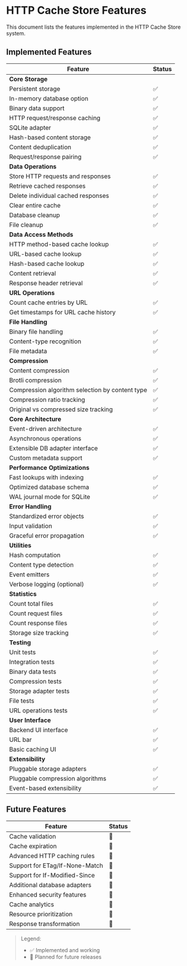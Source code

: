 # HTTP Cache Store Features

This document lists the features implemented in the HTTP Cache Store system.

## Implemented Features

| Feature | Status |
|---------|--------|
| **Core Storage** | |
| Persistent storage | ✅ |
| In-memory database option | ✅ |
| Binary data support | ✅ |
| HTTP request/response caching | ✅ |
| SQLite adapter | ✅ |
| Hash-based content storage | ✅ |
| Content deduplication | ✅ |
| Request/response pairing | ✅ |
| **Data Operations** | |
| Store HTTP requests and responses | ✅ |
| Retrieve cached responses | ✅ |
| Delete individual cached responses | ✅ |
| Clear entire cache | ✅ |
| Database cleanup | ✅ |
| File cleanup | ✅ |
| **Data Access Methods** | |
| HTTP method-based cache lookup | ✅ |
| URL-based cache lookup | ✅ |
| Hash-based cache lookup | ✅ |
| Content retrieval | ✅ |
| Response header retrieval | ✅ |
| **URL Operations** | |
| Count cache entries by URL | ✅ |
| Get timestamps for URL cache history | ✅ |
| **File Handling** | |
| Binary file handling | ✅ |
| Content-type recognition | ✅ |
| File metadata | ✅ |
| **Compression** | |
| Content compression | ✅ |
| Brotli compression | ✅ |
| Compression algorithm selection by content type | ✅ |
| Compression ratio tracking | ✅ |
| Original vs compressed size tracking | ✅ |
| **Core Architecture** | |
| Event-driven architecture | ✅ |
| Asynchronous operations | ✅ |
| Extensible DB adapter interface | ✅ |
| Custom metadata support | ✅ |
| **Performance Optimizations** | |
| Fast lookups with indexing | ✅ |
| Optimized database schema | ✅ |
| WAL journal mode for SQLite | ✅ |
| **Error Handling** | |
| Standardized error objects | ✅ |
| Input validation | ✅ |
| Graceful error propagation | ✅ |
| **Utilities** | |
| Hash computation | ✅ |
| Content type detection | ✅ |
| Event emitters | ✅ |
| Verbose logging (optional) | ✅ |
| **Statistics** | |
| Count total files | ✅ |
| Count request files | ✅ |
| Count response files | ✅ |
| Storage size tracking | ✅ |
| **Testing** | |
| Unit tests | ✅ |
| Integration tests | ✅ |
| Binary data tests | ✅ |
| Compression tests | ✅ |
| Storage adapter tests | ✅ |
| File tests | ✅ |
| URL operations tests | ✅ |
| **User Interface** | |
| Backend UI interface | ✅ |
| URL bar | ✅ |
| Basic caching UI | ✅ |
| **Extensibility** | |
| Pluggable storage adapters | ✅ |
| Pluggable compression algorithms | ✅ |
| Event-based extensibility | ✅ |

## Future Features

| Feature | Status |
|---------|--------|
| Cache validation | 🔄 |
| Cache expiration | 🔄 |
| Advanced HTTP caching rules | 🔄 |
| Support for ETag/If-None-Match | 🔄 |
| Support for If-Modified-Since | 🔄 |
| Additional database adapters | 🔄 |
| Enhanced security features | 🔄 |
| Cache analytics | 🔄 |
| Resource prioritization | 🔄 |
| Response transformation | 🔄 |

> Legend:
> - ✅ Implemented and working
> - 🔄 Planned for future releases